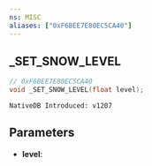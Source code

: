 ```yaml
---
ns: MISC
aliases: ["0xF6BEE7E80EC5CA40"]
---
```

## _SET_SNOW_LEVEL

```c
// 0xF6BEE7E80EC5CA40
void _SET_SNOW_LEVEL(float level);
```

```
NativeDB Introduced: v1207
```

## Parameters
* **level**:
